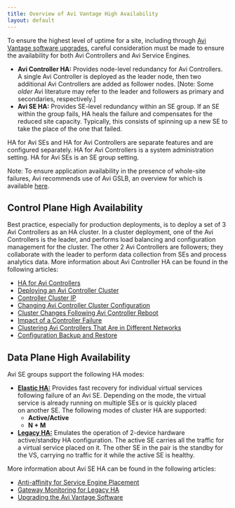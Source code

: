 ```yaml
---
title: Overview of Avi Vantage High Availability
layout: default
---
```

To ensure the highest level of uptime for a site, including through <a href="/docs/17.1/upgrading-the-avi-vantage-software/">Avi Vantage software upgrades</a>, careful consideration must be made to ensure the availability for both Avi Controllers and Avi Service Engines.

* **Avi Controller HA:** Provides node-level redundancy for Avi Controllers. A single Avi Controller is deployed as the leader node, then two additional Avi Controllers are added as follower nodes. [Note: Some *older* Avi literature may refer to the leader and followers as primary and secondaries, respectively.]
* **Avi SE HA:** Provides SE-level redundancy within an SE group. If an SE within the group fails, HA heals the failure and compensates for the reduced site capacity. Typically, this consists of spinning up a new SE to take the place of the one that failed. 

HA for Avi SEs and HA for Avi Controllers are separate features and are configured separately. HA for Avi Controllers is a system administration setting. HA for Avi SEs is an SE group setting.
<a name="control-plane-HA"></a>

Note: To ensure application availability in the presence of whole-site failures, Avi recommends use of Avi GSLB, an overview for which is available <a href="/docs/17.1/avi-gslb-overview/">here</a>.

## Control Plane High Availability

Best practice, especially for production deployments, is to deploy a set of 3 Avi Controllers as an HA cluster. In a cluster deployment, one of the Avi Controllers is the leader, and performs load balancing and configuration management for the cluster. The other 2 Avi Controllers are followers; they collaborate with the leader to perform data collection from SEs and process analytics data. More information about Avi Controller HA can be found in the following articles:

* <a href="/docs/17.1/ha-for-avi-controllers">HA for Avi Controllers</a>
* <a href="/docs/17.1/configure-controller-ha-cluster">Deploying an Avi Controller Cluster</a>
* <a href="/docs/17.1/controller-cluster-ip">Controller Cluster IP</a>
* <a href="/docs/17.1/changing-avi-controller-cluster-configuration">Changing Avi Controller Cluster Configuration</a>
* <a href="/docs/17.1/cluster-operational-changes">Cluster Changes Following Avi Controller Reboot</a>
* <a href="/docs/17.1/impact-of-a-controller-failure">Impact of a Controller Failure</a>
* <a href="/docs/17.1/clustering-controllers-from-different-networks">Clustering Avi Controllers That Are in Different Networks</a>
* <a href="/docs/17.1/backup-the-configuration">Configuration Backup and Restore</a> 

<a name="data-plane-HA"></a>

## Data Plane High Availability

Avi SE groups support the following HA modes:

* **<a href="/docs/17.1/elastic-ha-for-avi-service-engines-16-2/">Elastic HA:</a>** Provides fast recovery for individual virtual services following failure of an Avi SE. Depending on the mode, the virtual service is already running on multiple SEs or is quickly placed on another SE. The following modes of cluster HA are supported:  
    * **Active/Active**
    * **N + M**
* **<a href="/docs/17.1/legacy-ha-for-avi-service-engines/">Legacy HA:</a>** Emulates the operation of 2-device hardware active/standby HA configuration. The active SE carries all the traffic for a virtual service placed on it. The other SE in the pair is the standby for the VS, carrying no traffic for it while the active SE is healthy. 

More information about Avi SE HA can be found in the following articles:

* <a href="/docs/17.1/anti-affinity-for-service-engine-placement/">Anti-affinity for Service Engine Placement</a>
* <a href="/docs/17.1/gateway-monitoring-for-legacy-ha/">Gateway Monitoring for Legacy HA</a>
* <a href="/docs/17.1/upgrading-the-avi-vantage-software/">Upgrading the Avi Vantage Software</a> 
